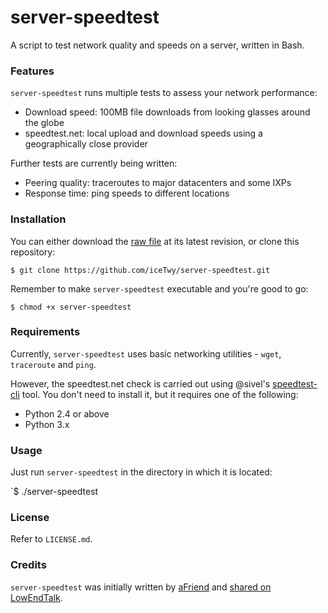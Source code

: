 server-speedtest
================

A script to test network quality and speeds on a server, written in Bash.

### Features

`server-speedtest` runs multiple tests to assess your network performance:

* Download speed: 100MB file downloads from looking glasses around the globe
* speedtest.net: local upload and download speeds using a geographically close provider

Further tests are currently being written:

* Peering quality: traceroutes to major datacenters and some IXPs
* Response time: ping speeds to different locations

### Installation

You can either download the [raw file](https://github.com/iceTwy/server-speedtest/blob/master/server-speedtest) at its latest revision, or clone this repository:

`$ git clone https://github.com/iceTwy/server-speedtest.git`

Remember to make `server-speedtest` executable and you're good to go:

`$ chmod +x server-speedtest`

### Requirements

Currently, `server-speedtest` uses basic networking utilities - `wget`, `traceroute` and `ping`.

However, the speedtest.net check is carried out using @sivel's [speedtest-cli](https://github.com/sivel/speedtest-cli) tool. You don't need to install it, but it requires one of the following:

* Python 2.4 or above
* Python 3.x

### Usage

Just run `server-speedtest` in the directory in which it is located:

`$ ./server-speedtest

### License

Refer to `LICENSE.md`.

### Credits

`server-speedtest` was initially written by [aFriend](http://lowendtalk.com/profile/84974/aFriend) and [shared on LowEndTalk](http://lowendtalk.com/discussion/comment/561833/#Comment_561833).
